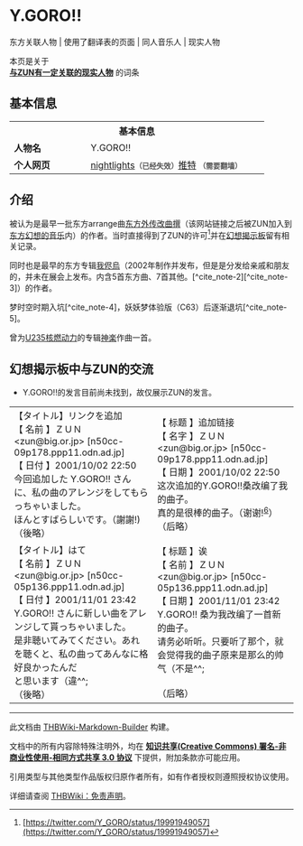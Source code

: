 # Y.GORO!!

<!-- source html: G:\repos\THBWiki-Markdown-Builder\THBWikiMarkdown\Temp\main\9\9c\ns0%3AY%2EGORO%21%21.html -->

东方关联人物 | 使用了翻译表的页面 | 同人音乐人 | 现实人物

本页是关于  
 **[与ZUN有一定关联的现实人物](./东方关联人物列表.md)** 的词条
## 基本信息
<table><tbody><tr><th colspan="2">基本信息</th></tr><tr><td style="width:120px"><b>人物名</b></td><td style="min-width:300px">Y.GORO!!</td></tr><tr><td><b>个人网页</b></td><td><a rel="nofollow" class="external text" href="http://nightlights.atarashi.com/zun">nightlights</a><span style="font-family: sans-serif; cursor: default; color:#555; font-size: 0.8em; bottom: 0.1em; font-weight: bold;" title="连接到已经失效网页">（已经失效）</span><a rel="nofollow" class="external text" href="https://twitter.com/Y_GORO">推特</a> <span style="font-family: sans-serif; cursor: default; color:#555; font-size: 0.8em; bottom: 0.1em; font-weight: bold;" title="连接到需要翻墙网页">（需要翻墙）</span></td></tr></tbody></table>


## 介绍

  
被认为是最早一批东方arrange曲[东方外传改曲撰](./东方外传改曲撰.md)（该网站链接之后被ZUN加入到[东方幻想的音乐](./东方幻想的音乐.md)内）的作者。当时直接得到了ZUN的许可[^cite_note-1]并在[幻想揭示板](./幻想揭示板.md)留有相关记录。  

同时也是最早的东方专辑[我侭烏](./我侭烏.md)（2002年制作并发布，但是是分发给亲戚和朋友的，并未在展会上发布。内含5首东方曲、7首其他。[^cite_note-2][^cite_note-3]）的作者。  

梦时空时期入坑[^cite_note-4]，妖妖梦体验版（C63）后逐渐退坑[^cite_note-5]。  

曾为[U235核燃动力](./U235核燃动力.md)的专辑[神楽](./神楽（U235核燃动力）.md)作曲一首。
  


## 幻想揭示板中与ZUN的交流
- Y.GORO!!的发言目前尚未找到，故仅展示ZUN的发言。


<table><tbody><tr class="tt-content" id="幻想揭示板中与ZUN的交流-1" data-pos="&#91;&quot;\u5e7b\u60f3\u63ed\u793a\u677f\u4e2d\u4e0eZUN\u7684\u4ea4\u6d41&quot;,1&#93;"><td class="tt-ja" lang="ja"><div class="poem">【タイトル】リンクを追加<br>【 名前 】ＺＵＮ &lt;zun@big.or.jp&gt; [n50cc-09p178.ppp11.odn.ad.jp]<br>【 日付 】2001/10/02 22:50<br>今回追加した Y.GORO!! さんに、私の曲のアレンジをしてもらっちゃいました。<br>ほんとすばらしいです。（謝謝!) <br>（後略）</div></td><td class="tt-zh" lang="zh"><div class="poem">【 标题 】追加链接<br>【 名字 】ＺＵＮ &lt;zun@big.or.jp&gt; [n50cc-09p178.ppp11.odn.ad.jp]<br>【 日期 】2001/10/02 22:50<br>这次追加的Y.GORO!!桑改编了我的曲子。<br>真的是很棒的曲子。（谢谢!<sup id="cite_ref-6" class="reference"><a href="#cite_note-6">6</a></sup>）<br>（后略）</div></td></tr><tr class="tt-content" id="幻想揭示板中与ZUN的交流-2" data-pos="&#91;&quot;\u5e7b\u60f3\u63ed\u793a\u677f\u4e2d\u4e0eZUN\u7684\u4ea4\u6d41&quot;,2&#93;"><td class="tt-ja" lang="ja"><div class="poem">【タイトル】はて<br>【 名前 】ＺＵＮ &lt;zun@big.or.jp&gt; [n50cc-05p136.ppp11.odn.ad.jp]<br>【 日付 】2001/11/01 23:42<br>Y.GORO!! さんに新しい曲をアレンジして貰っちゃいました。<br>是非聴いてみてください。あれを聴くと、私の曲ってあんなに格好良かったんだ<br>と思います（違^^; <br>（後略）</div></td><td class="tt-zh" lang="zh"><div class="poem">【 标题 】诶<br>【 名前 】ＺＵＮ &lt;zun@big.or.jp&gt; [n50cc-05p136.ppp11.odn.ad.jp]<br>【 日期 】2001/11/01 23:42<br>Y.GORO!! 桑为我改编了一首新的曲子。<br>请务必听听。只要听了那个，就会觉得我的曲子原来是那么的帅气（不是^^;<br><br>（后略）</div></td></tr></tbody></table>



[^cite_note-1]: [https://twitter.com/Y_GORO/status/19991949057](https://twitter.com/Y_GORO/status/19991949057)

  
  

  





---

此文档由 [THBWiki-Markdown-Builder](https://github.com/Delsin-Yu/THBWiki-Markdown-Builder) 构建。

文档中的所有内容除特殊注明外，均在 [**知识共享(Creative Commons) 署名-非商业性使用-相同方式共享 3.0 协议**](https://creativecommons.org/licenses/by-sa/3.0/deed.zh-hans) 下提供，附加条款亦可能应用。

引用类型与其他类型作品版权归原作者所有，如有作者授权则遵照授权协议使用。

详细请查阅 [THBWiki：免责声明](https://thbwiki.cc/THBWiki:%E5%85%8D%E8%B4%A3%E5%A3%B0%E6%98%8E)。

